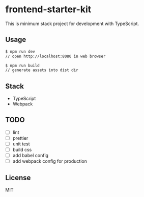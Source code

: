 # frontend-starter-kit

This is minimum stack project for development with TypeScript.

## Usage
```sh
$ npm run dev
// open http://localhost:8080 in web browser

$ npm run build
// generate assets into dist dir
```

## Stack
- TypeScript
- Webpack

## TODO
- [ ] lint
- [ ] prettier
- [ ] unit test
- [ ] build css
- [ ] add babel config
- [ ] add webpack config for production

## License
MIT
